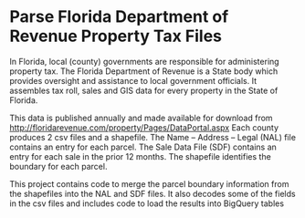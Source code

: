 # Parse Florida Department of Revenue Property Tax Files
In Florida, local (county) governments are responsible for administering property tax. 
The Florida Department of Revenue is a State body which provides oversight and 
assistance to local government officials. It assembles tax roll, sales and GIS data 
for every property in the State of Florida.

This data is published annually and made available for download from http://floridarevenue.com/property/Pages/DataPortal.aspx 
Each county produces 2 csv files and a shapefile.  The Name – Address – Legal (NAL) file contains an entry for each parcel.
The Sale Data File (SDF) contains an entry for each sale in the prior 12 months.  The shapefile identifies the boundary 
for each parcel.

This project contains code to merge the parcel boundary information from the shapefiles into the NAL and SDF files. It also decodes 
some of the fields in the csv files and includes code to load the results into BigQuery tables

